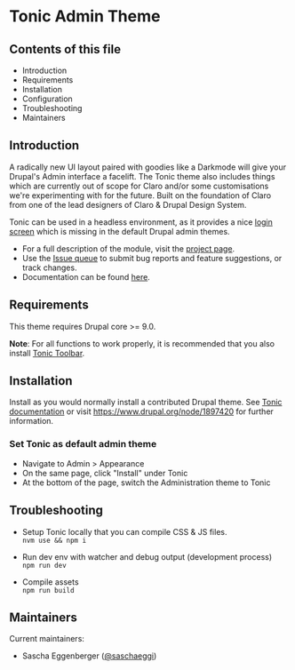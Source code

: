 # Tonic Admin Theme

## Contents of this file

 - Introduction
 - Requirements
 - Installation
 - Configuration
 - Troubleshooting
 - Maintainers
## Introduction

A radically new UI layout paired with goodies like a Darkmode will give your Drupal's Admin interface a facelift. The Tonic theme also includes things which are currently out of scope for Claro and/or some customisations we're experimenting with for the future. Built on the foundation of Claro from one of the lead designers of Claro & Drupal Design System.

Tonic can be used in a headless environment, as it provides a nice [login screen](https://drupal.org/project/tonic_login) which is missing in the default Drupal admin themes.

- For a full description of the module, visit the [project page](https://www.drupal.org/project/tonic).
- Use the [Issue queue](https://www.drupal.org/project/issues/tonic) to submit bug reports and feature suggestions, or track changes.
- Documentation can be found [here](https://www.drupal.org/docs/contributed-themes/tonic-admin-theme).
## Requirements

This theme requires Drupal core >= 9.0.

**Note**: For all functions to work properly, it is recommended that you also install [Tonic Toolbar](https://drupal.org/project/tonic_toolbar).

## Installation

Install as you would normally install a contributed Drupal theme. See [Tonic documentation](https://www.drupal.org/drupalorg/docs/content/tonic-admin-theme/installation-and-configuration) or visit https://www.drupal.org/node/1897420 for further information.

### Set Tonic as default admin theme

 - Navigate to Admin > Appearance
 - On the same page, click "Install" under Tonic
 - At the bottom of the page, switch the Administration theme to Tonic

## Troubleshooting

- Setup Tonic locally that you can compile CSS & JS files.\
`nvm use && npm i`

- Run dev env with watcher and debug output (development process)\
`npm run dev`

- Compile assets\
`npm run build`

## Maintainers

Current maintainers:
- Sascha Eggenberger ([@saschaeggi](https://www.drupal.org/u/saschaeggi))
